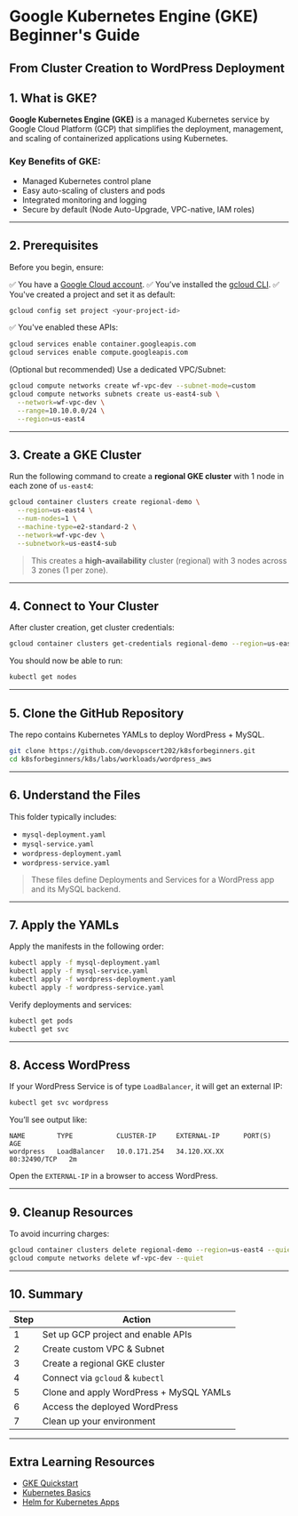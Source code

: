 # Google Kubernetes Engine (GKE) Beginner's Guide

## From Cluster Creation to WordPress Deployment


## 1. What is GKE?

**Google Kubernetes Engine (GKE)** is a managed Kubernetes service by Google Cloud Platform (GCP) that simplifies the deployment, management, and scaling of containerized applications using Kubernetes.

### Key Benefits of GKE:

* Managed Kubernetes control plane
* Easy auto-scaling of clusters and pods
* Integrated monitoring and logging
* Secure by default (Node Auto-Upgrade, VPC-native, IAM roles)

---

##  2. Prerequisites

Before you begin, ensure:

✅ You have a [Google Cloud account](https://console.cloud.google.com/).
✅ You’ve installed the [gcloud CLI](https://cloud.google.com/sdk/docs/install).
✅ You've created a project and set it as default:

```bash
gcloud config set project <your-project-id>
```

✅ You've enabled these APIs:

```bash
gcloud services enable container.googleapis.com
gcloud services enable compute.googleapis.com
```

(Optional but recommended) Use a dedicated VPC/Subnet:

```bash
gcloud compute networks create wf-vpc-dev --subnet-mode=custom
gcloud compute networks subnets create us-east4-sub \
  --network=wf-vpc-dev \
  --range=10.10.0.0/24 \
  --region=us-east4
```

---

## 3. Create a GKE Cluster

Run the following command to create a **regional GKE cluster** with 1 node in each zone of `us-east4`:

```bash
gcloud container clusters create regional-demo \
  --region=us-east4 \
  --num-nodes=1 \
  --machine-type=e2-standard-2 \
  --network=wf-vpc-dev \
  --subnetwork=us-east4-sub
```

> This creates a **high-availability** cluster (regional) with 3 nodes across 3 zones (1 per zone).

---

## 4. Connect to Your Cluster

After cluster creation, get cluster credentials:

```bash
gcloud container clusters get-credentials regional-demo --region=us-east4
```

You should now be able to run:

```bash
kubectl get nodes
```

---

## 5. Clone the GitHub Repository

The repo contains Kubernetes YAMLs to deploy WordPress + MySQL.

```bash
git clone https://github.com/devopscert202/k8sforbeginners.git
cd k8sforbeginners/k8s/labs/workloads/wordpress_aws
```

---

## 6. Understand the Files

This folder typically includes:

* `mysql-deployment.yaml`
* `mysql-service.yaml`
* `wordpress-deployment.yaml`
* `wordpress-service.yaml`

> These files define Deployments and Services for a WordPress app and its MySQL backend.

---

## 7. Apply the YAMLs

Apply the manifests in the following order:

```bash
kubectl apply -f mysql-deployment.yaml
kubectl apply -f mysql-service.yaml
kubectl apply -f wordpress-deployment.yaml
kubectl apply -f wordpress-service.yaml
```

Verify deployments and services:

```bash
kubectl get pods
kubectl get svc
```

---

## 8. Access WordPress

If your WordPress Service is of type `LoadBalancer`, it will get an external IP:

```bash
kubectl get svc wordpress
```

You’ll see output like:

```
NAME        TYPE           CLUSTER-IP     EXTERNAL-IP      PORT(S)        AGE
wordpress   LoadBalancer   10.0.171.254   34.120.XX.XX     80:32490/TCP   2m
```

Open the `EXTERNAL-IP` in a browser to access WordPress.

---

## 9. Cleanup Resources

To avoid incurring charges:

```bash
gcloud container clusters delete regional-demo --region=us-east4 --quiet
gcloud compute networks delete wf-vpc-dev --quiet
```

---

## 10. Summary

| Step | Action                                  |
| ---- | --------------------------------------- |
| 1    | Set up GCP project and enable APIs      |
| 2    | Create custom VPC & Subnet              |
| 3    | Create a regional GKE cluster           |
| 4    | Connect via `gcloud` & `kubectl`        |
| 5    | Clone and apply WordPress + MySQL YAMLs |
| 6    | Access the deployed WordPress           |
| 7    | Clean up your environment               |

---

## Extra Learning Resources

* [GKE Quickstart](https://cloud.google.com/kubernetes-engine/docs/quickstarts)
* [Kubernetes Basics](https://kubernetes.io/docs/tutorials/kubernetes-basics/)
* [Helm for Kubernetes Apps](https://helm.sh/docs/intro/)


